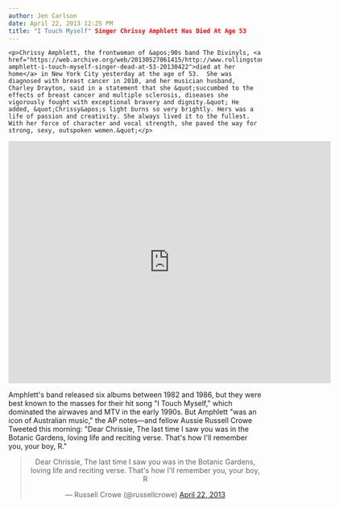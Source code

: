 ```yaml
---
author: Jen Carlson
date: April 22, 2013 12:25 PM
title: "I Touch Myself" Singer Chrissy Amphlett Has Died At Age 53
---
```



	
	
	
	<p>Chrissy Amphlett, the frontwoman of &apos;90s band The Divinyls, <a href="https://web.archive.org/web/20130527061415/http://www.rollingstone.com/music/news/chrissy-amphlett-i-touch-myself-singer-dead-at-53-20130422">died at her home</a> in New York City yesterday at the age of 53.  She was diagnosed with breast cancer in 2010, and her musician husband, Charley Drayton, said in a statement that she &quot;succumbed to the effects of breast cancer and multiple sclerosis, diseases she vigorously fought with exceptional bravery and dignity.&quot; He added, &quot;Chrissy&apos;s light burns so very brightly. Hers was a life of passion and creativity. She always lived it to the fullest. With her force of character and vocal strength, she paved the way for strong, sexy, outspoken women.&quot;</p>

<p><iframe width="640" height="480" src="https://web.archive.org/web/20130527061415if_/http://www.youtube.com/embed/wv-34w8kGPM" frameborder="0" allowfullscreen></iframe></p>

<p>Amphlett&apos;s band released six albums between 1982 and 1986, but they were best known to the masses for their hit song &quot;I Touch Myself,&quot; which dominated the airwaves and MTV in the early 1990s. But Amphlett &quot;was an icon of Australian music,&quot; the AP notes&#x2014;and fellow Aussie Russell Crowe Tweeted this morning: &quot;Dear Chrissie, The last time I saw you was in the Botanic Gardens, loving life and reciting verse. That&apos;s how I&apos;ll remember you, your boy, R.&quot;</p>

<center><blockquote class="twitter-tweet"><p>Dear Chrissie, The last time I saw you was in the Botanic Gardens, loving life and reciting verse. That&apos;s how I&apos;ll remember you, your boy, R</p>&#x2014; Russell Crowe (@russellcrowe) <a href="https://web.archive.org/web/20130527061415/https://twitter.com/russellcrowe/status/326233218414174208">April 22, 2013</a></blockquote>
<script async src="//web.archive.org/web/20130527061415js_/http://platform.twitter.com/widgets.js" charset="utf-8"></script></center>
	
	
	
	
	
